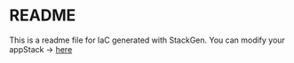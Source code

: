 # README
This is a readme file for IaC generated with StackGen.
You can modify your appStack -> [here](http://stage.dev.stackgen.com/appstacks/7d19dfb8-1bb4-40c9-9680-5134158dd650)
